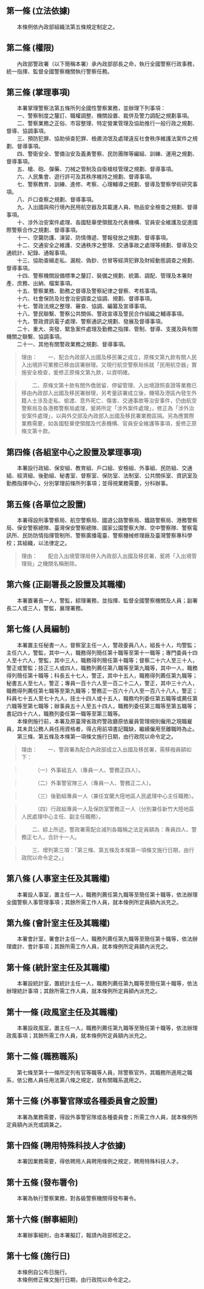第一條 (立法依據)
-----------------
　　本條例依內政部組織法第五條規定制定之。  


第二條 (權限)
-------------
　　內政部警政署（以下簡稱本署）承內政部部長之命，執行全國警察行政事務，統一指揮、監督全國警察機關執行警察任務。  


第三條 (掌理事項)
-----------------
　　本署掌理警察法第五條所列全國性警察業務，並辦理下列事項：  
　　一、警察制度之釐訂、職權調整、機關設置、裁併及警力調配之規劃事項。  
　　二、警察業務之正俗、市容整理、特定營業管理及協助推行一般行政之規劃、督導、協調事項。  
　　三、預防犯罪、協助偵查犯罪、檢肅流氓及處理違反社會秩序維護法案件之規劃、督導事項。  
　　四、警衛安全、警備治安及義勇警察、民防團隊等編組、訓練、運用之規劃、督導事項。  
　　五、槍、砲、彈藥、刀械之管制及自衛槍枝管理之規劃、督導事項。  
　　六、人民集會、遊行許可及其秩序維持之規劃、督導事項。  
　　七、警察教育、訓練、進修、考察、心理輔導之規劃、督導及警察學術研究事項。  
　　八、戶口查察之規劃、督導事項。  
　　九、入出國與飛行境內民用航空器及其載運人員、物品安全檢查之規劃、督導事項。  
　　十、涉外治安案件處理、各國駐華使領館及代表機構、官員安全維護及促進國際警察合作之規劃、督導事項。  
　　十一、空襲防護、演習、防情傳遞、警報發放之規劃、督導事項。  
　　十二、交通安全之維護、交通秩序之整理、交通事故之處理等規劃、督導及交通統計、紀錄、通報事項。  
　　十三、協助查緝走私、漏稅、偽鈔、仿冒等經濟犯罪及財經動態調查之規劃、督導事項。  
　　十四、警察機關設備標準之釐訂、裝備之規劃、統籌、調配、管理及本署財產、庶務、出納、檔案事項。  
　　十五、警察業務、勤務之督導及警察紀律之督察、考核事項。  
　　十六、社會保防及社會治安調查之協調、規劃、督導事項。  
　　十七、警政法規之整理、審查、協調、編纂及宣導事項。  
　　十八、警民聯繫、警察公共關係、警政宣導及警民合作組織之輔導事項。  
　　十九、警政資訊電子處理、警察通訊之規劃、發展及督導事項。  
　　二十、重大、突發、緊急案件處理及勤務之指揮、管制、督導、支援及與有關機關之聯繫、協調事項。  
　　二十一、其他有關警政業務之規劃、督導事項。  
> 理由：　　一、配合內政部入出國及移民署之成立，原條文第九款有關人民入出境許可業務已移由該署辦理。又現行航空警察局係就「民用航空器」實施安全檢查，爰修正原條文第九款，以資明確。

> 　　二、原條文第十款有關外僑居留、停留管理、入出境證照查證等業務已移由內政部入出國及移民署辦理，另考量該署成立後，機場及港區內發生外籍人士涉及走私、偷渡、意外死亡、傷害、交通事故等治安事件，仍由航空警察局及各港務警察局處理，爰將所定「涉外案件處理」，修正為「涉外治安案件處理」，以與外交部及內政部入出國及移民署業務區隔。另為應實際業務需要，如各國駐華使領館及代表機構、官員安全維護等事項，爰修正原條文第十款。



第四條 (各組室中心之設置及掌理事項)
-----------------------------------
　　本署設行政組、保安組、教育組、戶口組、安檢組、外事組、民防組、交通組、經濟組、後勤組、秘書室、督察室、保防室、法制室、公共關係室、資訊室及勤務指揮中心，分別掌理前條所列事項；並得視業務需要，分科辦事。  


第五條 (各單位之設置)
---------------------
　　本署得設刑事警察局、航空警察局、國道公路警察局、鐵路警察局、港務警察局、保安警察總隊、臺灣保安警察總隊、國家公園警察大隊、空中警察隊、警察電訊所、民防防情指揮管制所、警察廣播電臺、警察機械修理廠及臺灣警察專科學校；其組織，以法律定之。  
> 理由：　　配合入出境管理局併入內政部入出國及移民署，爰將「入出境管理局」之機關名稱刪除。



第六條 (正副署長之設置及其職權)
-------------------------------
　　本署置署長一人，警監，綜理署務，並指揮、監督全國警察機關及人員；副署長二人或三人，警監，襄理署務。  


第七條 (人員編制)
-----------------
　　本署置主任秘書一人，督察室主任一人，警政委員八人，組長十人，均警監；主任六人，警監，其中一人，職務得列簡任第十職等至第十一職等；專門委員十四人至十六人，警監，其中三人，職務得列簡任第十職等；督察二十六人至三十人，警正或警監；技正三人或四人，職務列薦任第八職等至第九職等，其中一人，職務得列簡任第十職等；科長五十七人，警正，其中十五人，職務得列薦任第九職等；秘書五人至七人，警正；專員一百十六人至一百二十二人，警正，其中三十六人，職務得列薦任第七職等至第九職等；警務正一百六十八人至一百八十八人，警正；科員七十五人至七十九人，技士十四人或十五人，職務均列委任第五職等或薦任第六職等至第七職等；辦事員五十人至五十四人，職務列委任第三職等至第五職等；書記四十六人，職務列委任第一職等至第三職等。  
　　本條例施行前，本署及原臺灣省政府警政廳原依雇員管理規則僱用之現職雇員，其未具公務人員任用資格者，得占用前項書記職缺，繼續僱用至離職時為止。  
　　第三條、第五條及本條第一項條文施行日期，由行政院以命令定之。  
> 理由：　　一、警政署為配合內政部成立入出國及移民署，需移撥員額如下：

> 　　　（一）外事組五人（專員一人、警務正四人）。

> 　　　（二）外事警官隊三人（專員一人、警務正二人）。

> 　　　（三）後勤組專員一人（兼任宜蘭大陸地區人民處理中心主任職務）。

> 　　　（四）行政組專員一人及保防室警務正一人（分別兼任新竹大陸地區人民處理中心主任、副主任職務）。

> 　　二、綜上所述，警政署需配合減列各職稱之法定員額為：專員四人、警務正七人，合計十一人。

> 　　三、增列第三項：「第三條、第五條及本條第一項條文施行日期，由行政院以命令定之。」



第八條 (人事室主任及其職權)
---------------------------
　　本署設人事室，置主任一人，職務列薦任第九職等至簡任第十職等，依法辦理全國警察人事管理事項；其餘所需工作人員，就本條例所定員額內派充之。  


第九條 (會計室主任及其職權)
---------------------------
　　本署會計室，署會計主任一人，職務列薦任第九職等至簡任第十職等，依法辦理歲計、會計事項；其餘所需工作人員，就本條例所定員額內派充之。  


第十條 (統計室主任及其職權)
---------------------------
　　本署設統計室，置統計主任一人，職務列薦任第九職等至簡任第十職等，依法辦理統計事項；其餘所需工作人員，就本條例所定員額內派充之。  


第十一條 (政風室主任及其職權)
-----------------------------
　　本署設政風室，置主任一人，職務列薦任第九職等至簡任第十職等，依法辦理政風事項；其餘所需工作人員，就本條例所定員額內派充之。  


第十二條 (職務職系)
-------------------
　　第七條至第十一條所定列有官等職等人員，除警察官外，其職務所適用之職系，依公務人員任用法第八條之規定，就有關職系選用之。  


第十三條 (外事警官隊或各種委員會之設置)
---------------------------------------
　　本署為業務需要，得設外事警官隊或各種委員會；所需工作人員，就本條例所定員額內派充或調兼之。  


第十四條 (聘用特殊科技人才依據)
-------------------------------
　　本署因業務需要，得依聘用人員聘用條例之規定，聘用特殊科技人才。  


第十五條 (發布署令)
-------------------
　　本署為執行警察業務，對各級警察機關得發布署令。  


第十六條 (辦事細則)
-------------------
　　本署辦事細則，由本署擬訂，報請內政部核定之。  


第十七條 (施行日)
-----------------
　　本條例自公布日施行。  
　　本條例修正條文施行日期，由行政院以命令定之。